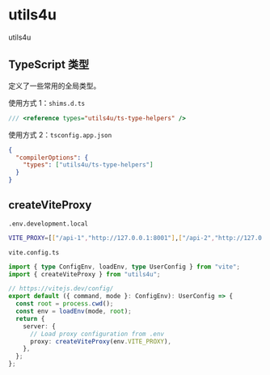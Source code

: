 # utils4u

utils4u

## TypeScript 类型

定义了一些常用的全局类型。

使用方式 1：`shims.d.ts`

```typescript
/// <reference types="utils4u/ts-type-helpers" />
```

使用方式 2：`tsconfig.app.json`

```json
{
  "compilerOptions": {
    "types": ["utils4u/ts-type-helpers"]
  }
}
```

## createViteProxy

`.env.development.local`

```sh
VITE_PROXY=[["/api-1","http://127.0.0.1:8001"],["/api-2","http://127.0.0.1:8002"]]
```

`vite.config.ts`

```typescript
import { type ConfigEnv, loadEnv, type UserConfig } from "vite";
import { createViteProxy } from "utils4u";

// https://vitejs.dev/config/
export default ({ command, mode }: ConfigEnv): UserConfig => {
  const root = process.cwd();
  const env = loadEnv(mode, root);
  return {
    server: {
      // Load proxy configuration from .env
      proxy: createViteProxy(env.VITE_PROXY),
    },
  };
};
```
